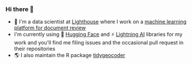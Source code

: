 ### Hi there 👋

- 🔭 I'm a data scientist at [Lighthouse](https://www.lighthouseglobal.com/) where I work on a [machine learning platform for document review](https://www.businesswire.com/news/home/20210201005774/en/Lighthouse-Launches-New-AI-Enhanced-Ediscovery-and-Document-Review-Technology)
- I'm currently using 🤗 [Hugging Face](https://github.com/huggingface) and ⚡ [Lightning AI](https://github.com/Lightning-AI) libraries for my work and you'll find me filing issues and the occasional pull request in their repositories
- 🌎 I also maintain the R package [tidygeocoder](https://jessecambon.github.io/tidygeocoder/) 

